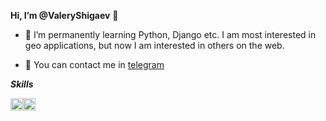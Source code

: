 **Hi, I’m @ValeryShigaev** 👋 



* 🌱 I’m permanently learning Python, Django etc. I am most interested in geo applications, but now I am interested in others on the web.

* 💬 You can contact me in [telegram](https://t.me/valeryshigaev)

***Skills***

<img src="https://cp82453.tmweb.ru/img/public/python_ic.png" alt="drawing" width="20"/><img src="https://cp82453.tmweb.ru/img/public/c_ic.png" alt="drawing" width="20"/>
<!---
ValeryShigaev/ValeryShigaev is a ✨ special ✨ repository because its `README.md` (this file) appears on your GitHub profile.
You can click the Preview link to take a look at your changes.
--->
